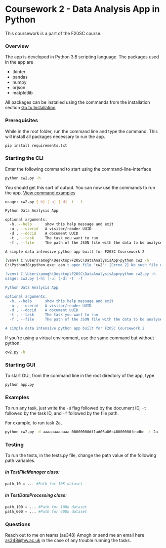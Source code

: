 # Coursework 2 - Data Analysis App in Python
This coursework is a part of the F20SC course.

### Overview
The app is developed in Python 3.8 scripting language. The packages used in the app are
- tkinter
- pandas
- numpy
- orjson
- matplotlib

All packages can be installed using the commands from the installation section [Go to Installation](#Installation)


### Prerequisites
While in the root folder, run the command line and type the command. This will install all packages necessary to run the app.
```bash
pip install requirements.txt
```

### Starting the CLI

Enter the following command to start using the command-line-interface
```bash
python cw2.py -h
```
You should get this sort of output. You can now use the commands to run the app. [View command examples](#Examples)
```bash
usage: cw2.py [-h] [-u] [-d] -t  -f

Python Data Analysis App

optional arguments:
  -h, --help      show this help message and exit
  -u , --userid   A visitor/reader UUID
  -d , --docid    A document UUID
  -t , --task     The task you want to run
  -f , --file     The path of the JSON file with the data to be analysed

A simple data intensive python app built for F20SC Coursework 2

(venv) C:\Users\amogh\Desktop\F20SC\DataAnalysisApp>python cw2 -h
C:\Python38\python.exe: can't open file 'cw2': [Errno 2] No such file or directory

(venv) C:\Users\amogh\Desktop\F20SC\DataAnalysisApp>python cw2.py -h
usage: cw2.py [-h] [-u] [-d] -t  -f

Python Data Analysis App

optional arguments:
  -h, --help      show this help message and exit
  -u , --userid   A visitor/reader UUID
  -d , --docid    A document UUID
  -t , --task     The task you want to run
  -f , --file     The path of the JSON file with the data to be analysed

A simple data intensive python app built for F20SC Coursework 2

```


If you're using a virtual environment, use the same command but without python.
```bash
cw2.py -h
```

### Starting GUI
To start GUI, from the command line in the root directory of the app, type
```bash
python app.py
```

### Examples

To run any task, just write the ```-d``` flag followed by the document ID, ```-t``` followed 
by the task ID, and ```-f``` followed by the file path.

For example, to run task 2a,
```bash
python cw2.py -d aaaaaaaaaaaa-00000000df1ad06a86c40000000feadbe -t 2a -f "C:\Users\amogh\PycharmProjects\dataAnalysis\data\sample_100k_lines.json"
```

### Testing

To run the tests, in the tests.py file, change the path value of the following path variables.

##### In TestFileManager class:
```python
path_10 = ... #Path for 10K dataset
```

##### In TestDataProcessing class:
```python
path_100 = ... #Path for 100k dataset
path_600 = ... #Path for 600k dataset
```

### Questions
Reach out to me on teams (as348) Amogh or send me an email here [as348@hw.ac.uk](mailto:as348@hw.ac.uk) in the case
of any trouble running the tasks.


